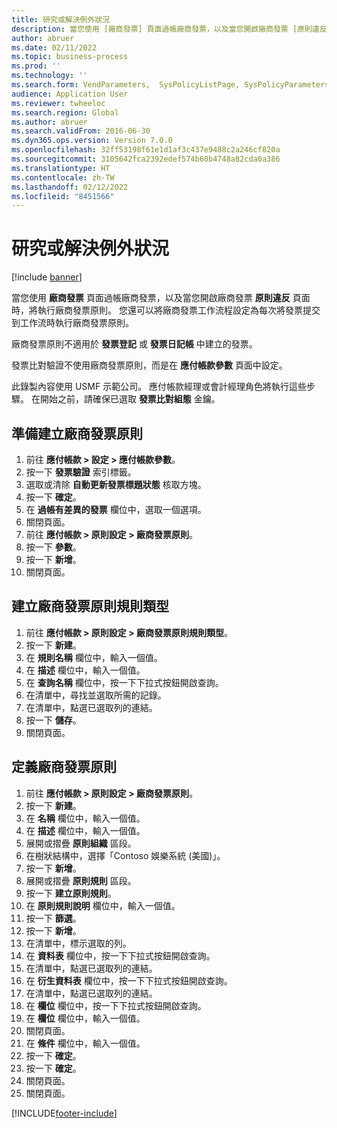 ```yaml
---
title: 研究或解決例外狀況
description: 當您使用 [廠商發票] 頁面過帳廠商發票，以及當您開啟廠商發票 [原則違反] 頁面時，將執行廠商發票原則。
author: abruer
ms.date: 02/11/2022
ms.topic: business-process
ms.prod: ''
ms.technology: ''
ms.search.form: VendParameters,  SysPolicyListPage, SysPolicyParameters, SysPolicySourceDocumentRuleType, SysPolicy, SysPolicySourceDocumentRule, SysQueryForm, SysQueryTableLookUp, SysQueryPrefixLookUp, SysQueryFieldLookUp
audience: Application User
ms.reviewer: twheeloc
ms.search.region: Global
ms.author: abruer
ms.search.validFrom: 2016-06-30
ms.dyn365.ops.version: Version 7.0.0
ms.openlocfilehash: 32ff53198f61e1d1af3c437e9488c2a246cf820a
ms.sourcegitcommit: 3105642fca2392edef574b60b4748a82cda0a386
ms.translationtype: HT
ms.contentlocale: zh-TW
ms.lasthandoff: 02/12/2022
ms.locfileid: "8451566"
---
```

# <a name="research-or-resolve-exceptions"></a>研究或解決例外狀況

[!include [banner](../../includes/banner.md)]

當您使用 **廠商發票** 頁面過帳廠商發票，以及當您開啟廠商發票 **原則違反** 頁面時，將執行廠商發票原則。 您還可以將廠商發票工作流程設定為每次將發票提交到工作流時執行廠商發票原則。 

廠商發票原則不適用於 **發票登記** 或 **發票日記帳** 中建立的發票。 

發票比對驗證不使用廠商發票原則，而是在 **應付帳款參數** 頁面中設定。

此錄製內容使用 USMF 示範公司。 應付帳款經理或會計經理角色將執行這些步驟。 在開始之前，請確保已選取 **發票比對組態** 金鑰。


## <a name="prepare-to-create-vendor-invoice-policies"></a>準備建立廠商發票原則
1. 前往 **應付帳款 > 設定 > 應付帳款參數**。
2. 按一下 **發票驗證** 索引標籤。
3. 選取或清除 **自動更新發票標題狀態** 核取方塊。
4. 按一下 **確定**。
5. 在 **過帳有差異的發票** 欄位中，選取一個選項。
6. 關閉頁面。
7. 前往 **應付帳款 > 原則設定 > 廠商發票原則**。
8. 按一下 **參數**。
9. 按一下 **新增**。
10. 關閉頁面。

## <a name="create-policy-rule-types-for-vendor-invoices"></a>建立廠商發票原則規則類型
1. 前往 **應付帳款 > 原則設定 > 廠商發票原則規則類型**。
2. 按一下 **新建**。
3. 在 **規則名稱** 欄位中，輸入一個值。
4. 在 **描述** 欄位中，輸入一個值。
5. 在 **查詢名稱** 欄位中，按一下下拉式按鈕開啟查詢。
6. 在清單中，尋找並選取所需的記錄。
7. 在清單中，點選已選取列的連結。
8. 按一下 **儲存**。
9. 關閉頁面。

## <a name="define-a-vendor-invoice-policy"></a>定義廠商發票原則
1. 前往 **應付帳款 > 原則設定 > 廠商發票原則**。
2. 按一下 **新建**。
3. 在 **名稱** 欄位中，輸入一個值。
4. 在 **描述** 欄位中，輸入一個值。
5. 展開或摺疊 **原則組織** 區段。
6. 在樹狀結構中，選擇「Contoso 娛樂系統 (美國)」。
7. 按一下 **新增**。
8. 展開或摺疊 **原則規則** 區段。
9. 按一下 **建立原則規則**。
10. 在 **原則規則說明** 欄位中，輸入一個值。
11. 按一下 **篩選**。
12. 按一下 **新增**。
13. 在清單中，標示選取的列。
14. 在 **資料表** 欄位中，按一下下拉式按鈕開啟查詢。
15. 在清單中，點選已選取列的連結。
16. 在 **衍生資料表** 欄位中，按一下下拉式按鈕開啟查詢。
17. 在清單中，點選已選取列的連結。
18. 在 **欄位** 欄位中，按一下下拉式按鈕開啟查詢。
19. 在 **欄位** 欄位中，輸入一個值。
20. 關閉頁面。
21. 在 **條件** 欄位中，輸入一個值。
22. 按一下 **確定**。
23. 按一下 **確定**。
24. 關閉頁面。
25. 關閉頁面。



[!INCLUDE[footer-include](../../../includes/footer-banner.md)]
